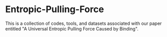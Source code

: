 # Entropic-Pulling-Force
This is a collection of codes, tools, and datasets associated with our paper entitled "A Universal Entropic Pulling Force Caused by Binding".
